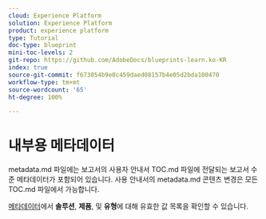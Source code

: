 ```yaml
---
cloud: Experience Platform
solution: Experience Platform
product: experience platform
type: Tutorial
doc-type: blueprint
mini-toc-levels: 2
git-repo: https://github.com/AdobeDocs/blueprints-learn.ko-KR
index: true
source-git-commit: f673054b9e0c459daed08157b4e05d2bda100470
workflow-type: tm+mt
source-wordcount: '65'
ht-degree: 100%

---
```



# 내부용 메타데이터

metadata.md 파일에는 보고서의 사용자 안내서 TOC.md 파일에 전달되는 보고서 수준 메타데이터가 포함되어 있습니다. 사용 안내서의 metadata.md 콘텐츠 변경은 모든 TOC.md 파일에서 가능합니다.

[메타데이터](https://experienceleague.adobe.com/docs/authoring-guide-exl/using/editing/user-guide-setup/metadata.html?lang=ko)에서 **솔루션**, **제품**, 및 **유형**&#x200B;에 대해 유효한 값 목록을 확인할 수 있습니다.
